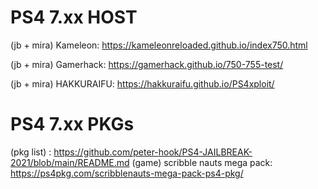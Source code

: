 # PS4 7.xx HOST

 (jb + mira) Kameleon: https://kameleonreloaded.github.io/index750.html
 
 (jb + mira) Gamerhack: https://gamerhack.github.io/750-755-test/
 
 (jb + mira) HAKKURAIFU: https://hakkuraifu.github.io/PS4xploit/
 
 # PS4 7.xx PKGs
 
 (pkg list) : https://github.com/peter-hook/PS4-JAILBREAK-2021/blob/main/README.md
 (game) scribble nauts mega pack: https://ps4pkg.com/scribblenauts-mega-pack-ps4-pkg/
